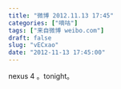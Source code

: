 ```yaml
---
title: "微博 2012.11.13 17:45"
categories: ["嘀咕"]
tags: ["来自微博 weibo.com"]
draft: false
slug: "vECxao"
date: "2012-11-13 17:45:00"
---
```


<p>nexus 4 。tonight。 ​​​​</p>
